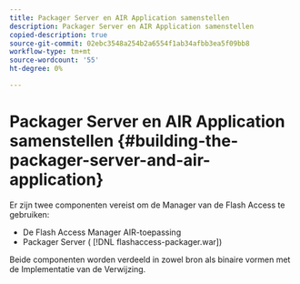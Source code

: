 ```yaml
---
title: Packager Server en AIR Application samenstellen
description: Packager Server en AIR Application samenstellen
copied-description: true
source-git-commit: 02ebc3548a254b2a6554f1ab34afbb3ea5f09bb8
workflow-type: tm+mt
source-wordcount: '55'
ht-degree: 0%

---
```


# Packager Server en AIR Application samenstellen {#building-the-packager-server-and-air-application}

Er zijn twee componenten vereist om de Manager van de Flash Access te gebruiken:

* De Flash Access Manager AIR-toepassing
* Packager Server ( [!DNL flashaccess-packager.war])

Beide componenten worden verdeeld in zowel bron als binaire vormen met de Implementatie van de Verwijzing.
